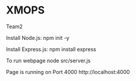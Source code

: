 # XMOPS
Team2


Install Node.js:
npm init -y

Install Express.js:
npm install express

To run webpage
node src/server.js

Page is running on Port 4000
http://localhost:4000

